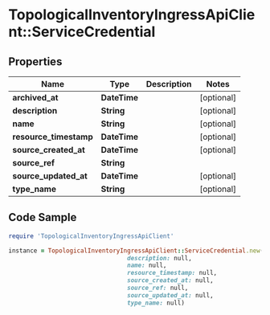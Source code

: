 # TopologicalInventoryIngressApiClient::ServiceCredential

## Properties

Name | Type | Description | Notes
------------ | ------------- | ------------- | -------------
**archived_at** | **DateTime** |  | [optional] 
**description** | **String** |  | [optional] 
**name** | **String** |  | [optional] 
**resource_timestamp** | **DateTime** |  | [optional] 
**source_created_at** | **DateTime** |  | [optional] 
**source_ref** | **String** |  | 
**source_updated_at** | **DateTime** |  | [optional] 
**type_name** | **String** |  | [optional] 

## Code Sample

```ruby
require 'TopologicalInventoryIngressApiClient'

instance = TopologicalInventoryIngressApiClient::ServiceCredential.new(archived_at: null,
                                 description: null,
                                 name: null,
                                 resource_timestamp: null,
                                 source_created_at: null,
                                 source_ref: null,
                                 source_updated_at: null,
                                 type_name: null)
```


